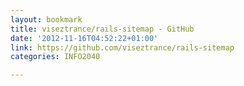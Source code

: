 ```yaml
---
layout: bookmark
title: viseztrance/rails-sitemap - GitHub
date: '2012-11-16T04:52:22+01:00'
link: https://github.com/viseztrance/rails-sitemap
categories: INFO2040

---
```


